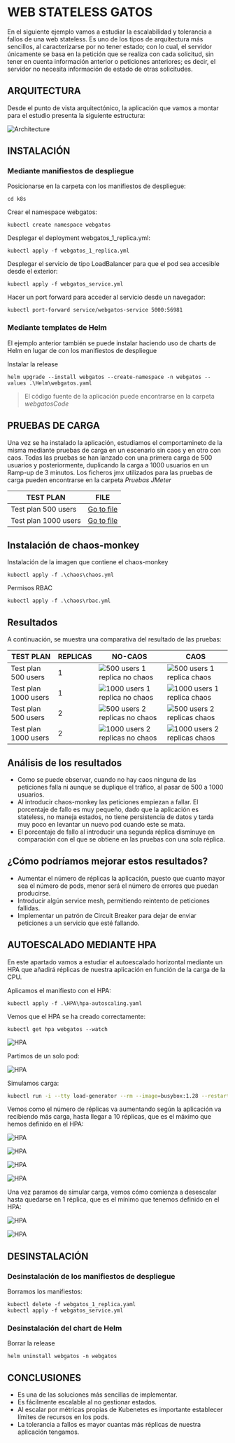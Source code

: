 # WEB STATELESS GATOS

En el siguiente ejemplo vamos a estudiar la escalabilidad y tolerancia a fallos de una web stateless. Es uno de los tipos de arquitectura más sencillos, al caracterizarse por no tener estado; con lo cual, el servidor únicamente se basa en la petición que se realiza con cada solicitud, sin tener en cuenta información anterior o peticiones anteriores; es decir, el servidor no necesita información de estado de otras solicitudes.



## ARQUITECTURA

Desde el punto de vista arquitectónico, la aplicación que vamos a montar para el estudio presenta la siguiente estructura:

![Architecture](./Images/Architecture.png)



## INSTALACIÓN

### Mediante manifiestos de despliegue

Posicionarse en la carpeta con los manifiestos de despliegue:
```
cd k8s
```

Crear el namespace webgatos:
```
kubectl create namespace webgatos
```

Desplegar el deployment webgatos_1_replica.yml:
```
kubectl apply -f webgatos_1_replica.yml
```

Desplegar el servicio de tipo LoadBalancer para que el pod sea accesible desde el exterior:
```
kubectl apply -f webgatos_service.yml
```

Hacer un port forward para acceder al servicio desde un navegador:
```
kubectl port-forward service/webgatos-service 5000:56981
```

### Mediante templates de Helm

El ejemplo anterior también se puede instalar haciendo uso de charts de Helm en lugar de con los manifiestos de despliegue

Instalar la release
```
helm upgrade --install webgatos --create-namespace -n webgatos --values .\Helm\webgatos.yaml
```

> El código fuente de la aplicación puede encontrarse en la carpeta *webgatosCode*



## PRUEBAS DE CARGA

Una vez se ha instalado la aplicación, estudiamos el comportamineto de la misma mediante pruebas de carga en un escenario sin caos y en otro con caos. Todas las pruebas se han lanzado con una primera carga de 500 usuarios y posteriormente, duplicando la carga a 1000 usuarios en un Ramp-up de 3 minutos. Los ficheros jmx utilizados para las pruebas de carga pueden encontrarse en la carpeta *Pruebas JMeter*

| TEST PLAN| FILE|
| --- | --- |
| Test plan 500 users | [Go to file](./Pruebas%20JMeter/Test%20Plan%20webgatos%20-%20500%20users.jmx) |
| Test plan 1000 users | [Go to file](./Pruebas%20JMeter/Test%20Plan%20webgatos%20-%201000%20users.jmx) |


## Instalación de chaos-monkey
Instalación de la imagen que contiene el chaos-monkey

```
kubectl apply -f .\chaos\chaos.yml
```

Permisos RBAC
```
kubectl apply -f .\chaos\rbac.yml
```



## Resultados

A continuación, se muestra una comparativa del resultado de las pruebas:

| TEST PLAN| REPLICAS | NO-CAOS| CAOS |
| --- | --- | --- | --- |
| Test plan 500 users | 1 | ![500 users 1 replica no chaos](./Images/500-users-1-replica-no-chaos.png) | ![500 users 1 replica chaos](./Images/500-users-1-replica-chaos.png) |
| Test plan 1000 users | 1 | ![1000 users 1 replica no chaos](./Images/1000-users-1-replica-no-chaos.png) | ![1000 users 1 replica chaos](./Images/1000-users-1-replica-chaos.png) |
| Test plan 500 users | 2 | ![500 users 2 replicas no chaos](./Images/500-users-2-replicas-no-chaos.png) | ![500 users 2 replicas chaos](./Images/500-users-2-replicas-chaos.png) |
| Test plan 1000 users | 2 | ![1000 users 2 replicas no chaos](./Images/1000-users-2-replicas-no-chaos.png) | ![1000 users 2 replicas chaos](./Images/1000-users-2-replicas-chaos.png) |


## Análisis de los resultados

 - Como se puede observar, cuando no hay caos ninguna de las peticiones falla ni aunque se duplique el tráfico, al pasar de 500 a 1000 usuarios.
 - Al introducir chaos-monkey las peticiones empiezan a fallar. El porcentaje de fallo es muy pequeño, dado que la aplicación es stateless, no maneja estados, no tiene persistencia de datos y tarda muy poco en levantar un nuevo pod cuando este se mata.
 - El porcentaje de fallo al introducir una segunda réplica disminuye en comparación con el que se obtiene en las pruebas con una sola réplica.


## ¿Cómo podríamos mejorar estos resultados?

- Aumentar el número de réplicas la aplicación, puesto que cuanto mayor sea el número de pods, menor será el número de errores que puedan producirse.
- Introducir algún service mesh, permitiendo reintento de peticiones fallidas.
- Implementar un patrón de Circuit Breaker para dejar de enviar peticiones a un servicio que esté fallando.



## AUTOESCALADO MEDIANTE HPA

En este apartado vamos a estudiar el autoescalado horizontal mediante un HPA que añadirá réplicas de nuestra aplicación en función de la carga de la CPU.

Aplicamos el manifiesto con el HPA:
```
kubectl apply -f .\HPA\hpa-autoscaling.yaml
```

Vemos que el HPA se ha creado correctamente:
```
kubectl get hpa webgatos --watch
```

![HPA](./Images/HPA-2.png)

Partimos de un solo pod:

![HPA](./Images/HPA-1.png)
 
Simulamos carga:
```sh
kubectl run -i --tty load-generator --rm --image=busybox:1.28 --restart=Never -- /bin/sh -c "while sleep 0.01; do wget -q -O- http://167.235.217.41:5000; done"
```

Vemos como el número de réplicas va aumentando según la aplicación va recibiendo más carga, hasta llegar a 10 réplicas, que es el máximo que hemos definido en el HPA:

![HPA](./Images/HPA-3.png)

![HPA](./Images/HPA-4.png)

![HPA](./Images/HPA-5.png)

![HPA](./Images/HPA-6.png)
 
Una vez paramos de simular carga, vemos cómo comienza a desescalar hasta quedarse en 1 réplica, que es el mínimo que tenemos definido en el HPA:

![HPA](./Images/HPA-7.png)

![HPA](./Images/HPA-8.png) 



## DESINSTALACIÓN

### Desinstalación de los manifiestos de despliegue

Borramos los manifiestos:
```
kubectl delete -f webgatos_1_replica.yaml
kubectl apply -f webgatos_service.yml
```

### Desinstalación del chart de Helm

Borrar la release
```
helm uninstall webgatos -n webgatos
```



## CONCLUSIONES

- Es una de las soluciones más sencillas de implementar.
- Es fácilmente escalable al no gestionar estados.
- Al escalar por métricas propias de Kubenetes es importante establecer límites de recursos en los pods.
- La tolerancia a fallos es mayor cuantas más réplicas de nuestra aplicación tengamos.